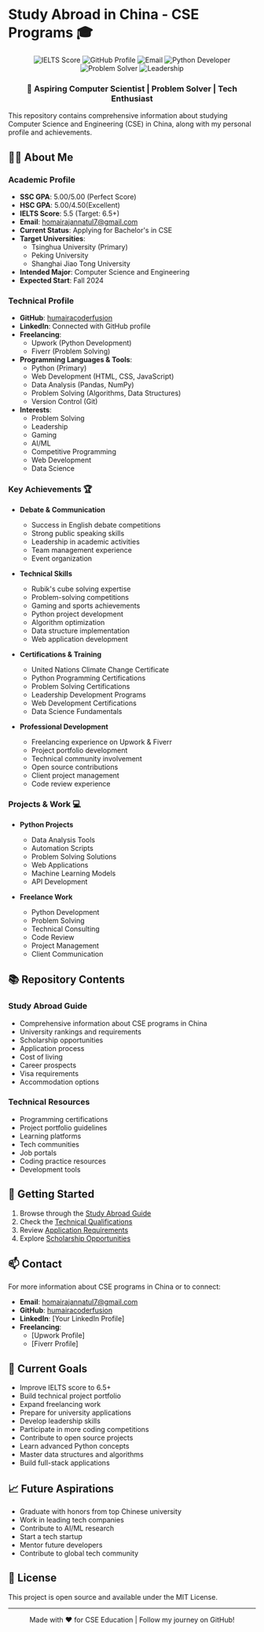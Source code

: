 # Study Abroad in China - CSE Programs 🎓

<div align="center">
  <img src="https://img.shields.io/badge/IELTS-5.5-blue" alt="IELTS Score" />
  <img src="https://img.shields.io/badge/GitHub-humairacoderfusion-green" alt="GitHub Profile" />
  <img src="https://img.shields.io/badge/Email-homairajannatul7%40gmail.com-red" alt="Email" />
  <img src="https://img.shields.io/badge/Python-Developer-yellow" alt="Python Developer" />
  <img src="https://img.shields.io/badge/Problem%20Solver-Expert-orange" alt="Problem Solver" />
  <img src="https://img.shields.io/badge/Leadership-Experience-purple" alt="Leadership" />
</div>

<div align="center">
  <h3>🚀 Aspiring Computer Scientist | Problem Solver | Tech Enthusiast</h3>
</div>

This repository contains comprehensive information about studying Computer Science and Engineering (CSE) in China, along with my personal profile and achievements.

## 👨‍🎓 About Me

### Academic Profile
- **SSC GPA**: 5.00/5.00 (Perfect Score)
- **HSC GPA**: 5.00/4.50(Excellent)
- **IELTS Score**: 5.5 (Target: 6.5+)
- **Email**: homairajannatul7@gmail.com
- **Current Status**: Applying for Bachelor's in CSE
- **Target Universities**:
  - Tsinghua University (Primary)
  - Peking University
  - Shanghai Jiao Tong University
- **Intended Major**: Computer Science and Engineering
- **Expected Start**: Fall 2024

### Technical Profile
- **GitHub**: [humairacoderfusion](https://github.com/humairacoderfusion)
- **LinkedIn**: Connected with GitHub profile
- **Freelancing**:
  - Upwork (Python Development)
  - Fiverr (Problem Solving)
- **Programming Languages & Tools**:
  - Python (Primary)
  - Web Development (HTML, CSS, JavaScript)
  - Data Analysis (Pandas, NumPy)
  - Problem Solving (Algorithms, Data Structures)
  - Version Control (Git)
- **Interests**:
  - Problem Solving
  - Leadership
  - Gaming
  - AI/ML
  - Competitive Programming
  - Web Development
  - Data Science

### Key Achievements 🏆
- **Debate & Communication**
  - Success in English debate competitions
  - Strong public speaking skills
  - Leadership in academic activities
  - Team management experience
  - Event organization

- **Technical Skills**
  - Rubik's cube solving expertise
  - Problem-solving competitions
  - Gaming and sports achievements
  - Python project development
  - Algorithm optimization
  - Data structure implementation
  - Web application development

- **Certifications & Training**
  - United Nations Climate Change Certificate
  - Python Programming Certifications
  - Problem Solving Certifications
  - Leadership Development Programs
  - Web Development Certifications
  - Data Science Fundamentals

- **Professional Development**
  - Freelancing experience on Upwork & Fiverr
  - Project portfolio development
  - Technical community involvement
  - Open source contributions
  - Client project management
  - Code review experience

### Projects & Work 💻
- **Python Projects**
  - Data Analysis Tools
  - Automation Scripts
  - Problem Solving Solutions
  - Web Applications
  - Machine Learning Models
  - API Development

- **Freelance Work**
  - Python Development
  - Problem Solving
  - Technical Consulting
  - Code Review
  - Project Management
  - Client Communication

## 📚 Repository Contents

### Study Abroad Guide
- Comprehensive information about CSE programs in China
- University rankings and requirements
- Scholarship opportunities
- Application process
- Cost of living
- Career prospects
- Visa requirements
- Accommodation options

### Technical Resources
- Programming certifications
- Project portfolio guidelines
- Learning platforms
- Tech communities
- Job portals
- Coding practice resources
- Development tools

## 🚀 Getting Started

1. Browse through the [Study Abroad Guide](content/study-abroad.md)
2. Check the [Technical Qualifications](content/study-abroad.md#technical-qualifications-and-skills-for-bachelors-applications)
3. Review [Application Requirements](content/study-abroad.md#application-requirements)
4. Explore [Scholarship Opportunities](content/study-abroad.md#scholarships)

## 📫 Contact

For more information about CSE programs in China or to connect:
- **Email**: homairajannatul7@gmail.com
- **GitHub**: [humairacoderfusion](https://github.com/humairacoderfusion)
- **LinkedIn**: [Your LinkedIn Profile]
- **Freelancing**:
  - [Upwork Profile]
  - [Fiverr Profile]

## 🎯 Current Goals
- Improve IELTS score to 6.5+
- Build technical project portfolio
- Expand freelancing work
- Prepare for university applications
- Develop leadership skills
- Participate in more coding competitions
- Contribute to open source projects
- Learn advanced Python concepts
- Master data structures and algorithms
- Build full-stack applications

## 📈 Future Aspirations
- Graduate with honors from top Chinese university
- Work in leading tech companies
- Contribute to AI/ML research
- Start a tech startup
- Mentor future developers
- Contribute to global tech community

## 📝 License

This project is open source and available under the MIT License.

---
<div align="center">
  Made with ❤️ for CSE Education | Follow my journey on GitHub!
</div>
